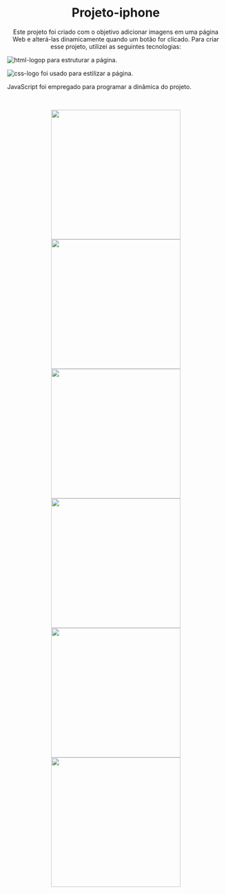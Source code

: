 <h1 align="center">Projeto-iphone</h1>
<p align="center"> Este projeto foi criado com o objetivo adicionar imagens em uma página Web e alterá-las dinamicamente quando um botão for clicado.
Para criar esse projeto, utilizei as seguintes tecnologias:
<p> <img src="https://img.shields.io/badge/HTML5-E34F26?style=for-the-badge&logo=html5&logoColor=white" alt="html-logop" /> para estruturar a página.</p> 
<p> <img src="https://img.shields.io/badge/CSS3-1572B6?style=for-the-badge&logo=css3&logoColor=white" alt="css-logo" />  foi usado para estilizar a página.</p>
<p>JavaScript foi empregado para programar a dinâmica do projeto.</p>
</P>
<br>
<p align="center">
  <img src="https://user-images.githubusercontent.com/130418259/233708565-03891fd5-33ed-4a5e-8b0b-8da1b705fd84.png" width="300" />
  <img src="https://user-images.githubusercontent.com/130418259/233709540-b9d53b6c-479a-49f8-b219-ea502f439100.png" width="300" /> 
  <img src="https://user-images.githubusercontent.com/130418259/233815025-807194cc-5fba-4394-842d-21b74e2effbb.png" width="300" />
  <img src="https://user-images.githubusercontent.com/130418259/233815028-f3b0099c-310a-463f-b40b-e0f2efe6a396.png" width="300" />
  <img src="https://user-images.githubusercontent.com/130418259/233815132-60babfd1-1948-4813-ae99-af97413b2150.png" width="300" /> 
  <img src="https://user-images.githubusercontent.com/130418259/233815032-17a6dcf6-91cf-4bd5-aefa-5389800347de.png" width="300" /> 
 </p>


